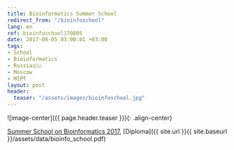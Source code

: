 ```yaml
---
title: Bioinformatics Summer School
redirect_from: "/bioinfoschool"
lang: en
ref: bioinfoschool170805
date: 2017-08-05 03:00:01 +03:00
tags:
- School
- Bioinformatics
- Russia🇷🇺
- Moscow
- MIPT
layout: post
header:
  teaser: "/assets/images/bioinfoschool.jpg"
---
```


![image-center]({{ page.header.teaser }}){: .align-center}

[Summer School on Bioinformatics 2017](http://bioinformaticsinstitute.ru/summer2017), [Diploma]({{ site.url }}{{ site.baseurl }}/assets/data/bioinfo_school.pdf)
